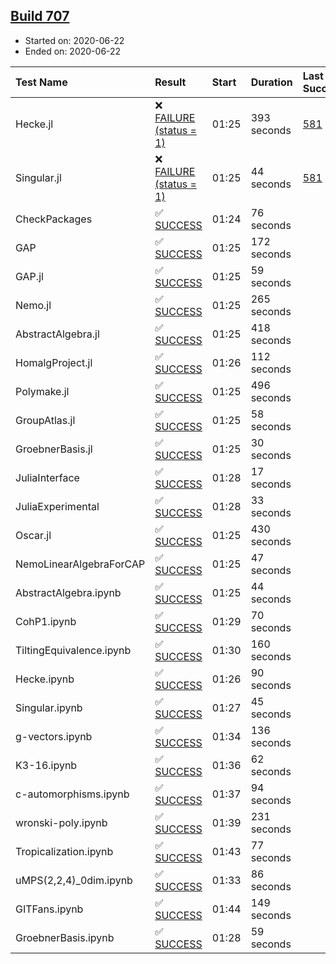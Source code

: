 ## [Build 707](https://oscarci.mathematik.uni-kl.de/job/oscar-julia-1.4/707/)

* Started on: 2020-06-22
* Ended on: 2020-06-22

| Test Name    | Result | Start | Duration | Last Success | First Failure |
|:-------------|:-------|:------|:---------|:-------------|:--------------|
| Hecke.jl | ❌ [FAILURE (status = 1)](https://oscarci.mathematik.uni-kl.de/job/oscar-julia-1.4/707/artifact/logs/build-707/Hecke.jl.log) | 01:25 | 393 seconds | [581](https://oscarci.mathematik.uni-kl.de/job/oscar-julia-1.4/581/) | [582](https://oscarci.mathematik.uni-kl.de/job/oscar-julia-1.4/582/) |
| Singular.jl | ❌ [FAILURE (status = 1)](https://oscarci.mathematik.uni-kl.de/job/oscar-julia-1.4/707/artifact/logs/build-707/Singular.jl.log) | 01:25 | 44 seconds | [581](https://oscarci.mathematik.uni-kl.de/job/oscar-julia-1.4/581/) | [582](https://oscarci.mathematik.uni-kl.de/job/oscar-julia-1.4/582/) |
| CheckPackages | ✅ [SUCCESS](https://oscarci.mathematik.uni-kl.de/job/oscar-julia-1.4/707/artifact/logs/build-707/CheckPackages.log) | 01:24 | 76 seconds |  |  |
| GAP | ✅ [SUCCESS](https://oscarci.mathematik.uni-kl.de/job/oscar-julia-1.4/707/artifact/logs/build-707/GAP.log) | 01:25 | 172 seconds |  |  |
| GAP.jl | ✅ [SUCCESS](https://oscarci.mathematik.uni-kl.de/job/oscar-julia-1.4/707/artifact/logs/build-707/GAP.jl.log) | 01:25 | 59 seconds |  |  |
| Nemo.jl | ✅ [SUCCESS](https://oscarci.mathematik.uni-kl.de/job/oscar-julia-1.4/707/artifact/logs/build-707/Nemo.jl.log) | 01:25 | 265 seconds |  |  |
| AbstractAlgebra.jl | ✅ [SUCCESS](https://oscarci.mathematik.uni-kl.de/job/oscar-julia-1.4/707/artifact/logs/build-707/AbstractAlgebra.jl.log) | 01:25 | 418 seconds |  |  |
| HomalgProject.jl | ✅ [SUCCESS](https://oscarci.mathematik.uni-kl.de/job/oscar-julia-1.4/707/artifact/logs/build-707/HomalgProject.jl.log) | 01:26 | 112 seconds |  |  |
| Polymake.jl | ✅ [SUCCESS](https://oscarci.mathematik.uni-kl.de/job/oscar-julia-1.4/707/artifact/logs/build-707/Polymake.jl.log) | 01:25 | 496 seconds |  |  |
| GroupAtlas.jl | ✅ [SUCCESS](https://oscarci.mathematik.uni-kl.de/job/oscar-julia-1.4/707/artifact/logs/build-707/GroupAtlas.jl.log) | 01:25 | 58 seconds |  |  |
| GroebnerBasis.jl | ✅ [SUCCESS](https://oscarci.mathematik.uni-kl.de/job/oscar-julia-1.4/707/artifact/logs/build-707/GroebnerBasis.jl.log) | 01:25 | 30 seconds |  |  |
| JuliaInterface | ✅ [SUCCESS](https://oscarci.mathematik.uni-kl.de/job/oscar-julia-1.4/707/artifact/logs/build-707/JuliaInterface.log) | 01:28 | 17 seconds |  |  |
| JuliaExperimental | ✅ [SUCCESS](https://oscarci.mathematik.uni-kl.de/job/oscar-julia-1.4/707/artifact/logs/build-707/JuliaExperimental.log) | 01:28 | 33 seconds |  |  |
| Oscar.jl | ✅ [SUCCESS](https://oscarci.mathematik.uni-kl.de/job/oscar-julia-1.4/707/artifact/logs/build-707/Oscar.jl.log) | 01:25 | 430 seconds |  |  |
| NemoLinearAlgebraForCAP | ✅ [SUCCESS](https://oscarci.mathematik.uni-kl.de/job/oscar-julia-1.4/707/artifact/logs/build-707/NemoLinearAlgebraForCAP.log) | 01:25 | 47 seconds |  |  |
| AbstractAlgebra.ipynb | ✅ [SUCCESS](https://oscarci.mathematik.uni-kl.de/job/oscar-julia-1.4/707/artifact/logs/build-707/AbstractAlgebra.ipynb.log) | 01:25 | 44 seconds |  |  |
| CohP1.ipynb | ✅ [SUCCESS](https://oscarci.mathematik.uni-kl.de/job/oscar-julia-1.4/707/artifact/logs/build-707/CohP1.ipynb.log) | 01:29 | 70 seconds |  |  |
| TiltingEquivalence.ipynb | ✅ [SUCCESS](https://oscarci.mathematik.uni-kl.de/job/oscar-julia-1.4/707/artifact/logs/build-707/TiltingEquivalence.ipynb.log) | 01:30 | 160 seconds |  |  |
| Hecke.ipynb | ✅ [SUCCESS](https://oscarci.mathematik.uni-kl.de/job/oscar-julia-1.4/707/artifact/logs/build-707/Hecke.ipynb.log) | 01:26 | 90 seconds |  |  |
| Singular.ipynb | ✅ [SUCCESS](https://oscarci.mathematik.uni-kl.de/job/oscar-julia-1.4/707/artifact/logs/build-707/Singular.ipynb.log) | 01:27 | 45 seconds |  |  |
| g-vectors.ipynb | ✅ [SUCCESS](https://oscarci.mathematik.uni-kl.de/job/oscar-julia-1.4/707/artifact/logs/build-707/g-vectors.ipynb.log) | 01:34 | 136 seconds |  |  |
| K3-16.ipynb | ✅ [SUCCESS](https://oscarci.mathematik.uni-kl.de/job/oscar-julia-1.4/707/artifact/logs/build-707/K3-16.ipynb.log) | 01:36 | 62 seconds |  |  |
| c-automorphisms.ipynb | ✅ [SUCCESS](https://oscarci.mathematik.uni-kl.de/job/oscar-julia-1.4/707/artifact/logs/build-707/c-automorphisms.ipynb.log) | 01:37 | 94 seconds |  |  |
| wronski-poly.ipynb | ✅ [SUCCESS](https://oscarci.mathematik.uni-kl.de/job/oscar-julia-1.4/707/artifact/logs/build-707/wronski-poly.ipynb.log) | 01:39 | 231 seconds |  |  |
| Tropicalization.ipynb | ✅ [SUCCESS](https://oscarci.mathematik.uni-kl.de/job/oscar-julia-1.4/707/artifact/logs/build-707/Tropicalization.ipynb.log) | 01:43 | 77 seconds |  |  |
| uMPS(2,2,4)_0dim.ipynb | ✅ [SUCCESS](https://oscarci.mathematik.uni-kl.de/job/oscar-julia-1.4/707/artifact/logs/build-707/uMPS-2-2-4-_0dim.ipynb.log) | 01:33 | 86 seconds |  |  |
| GITFans.ipynb | ✅ [SUCCESS](https://oscarci.mathematik.uni-kl.de/job/oscar-julia-1.4/707/artifact/logs/build-707/GITFans.ipynb.log) | 01:44 | 149 seconds |  |  |
| GroebnerBasis.ipynb | ✅ [SUCCESS](https://oscarci.mathematik.uni-kl.de/job/oscar-julia-1.4/707/artifact/logs/build-707/GroebnerBasis.ipynb.log) | 01:28 | 59 seconds |  |  |
